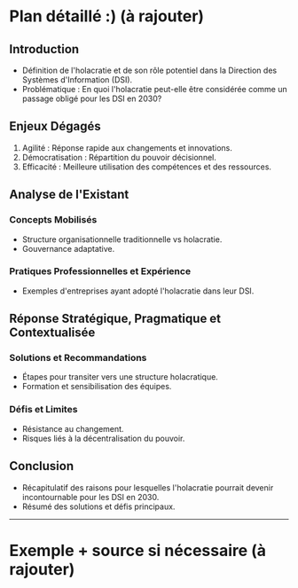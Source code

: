 # **Plan détaillé :)** (à rajouter)

## Introduction

- Définition de l'holacratie et de son rôle potentiel dans la Direction des Systèmes d'Information (DSI).
- Problématique : En quoi l'holacratie peut-elle être considérée comme un passage obligé pour les DSI en 2030?

## Enjeux Dégagés

1. Agilité : Réponse rapide aux changements et innovations.
2. Démocratisation : Répartition du pouvoir décisionnel.
3. Efficacité : Meilleure utilisation des compétences et des ressources.

## Analyse de l'Existant

### Concepts Mobilisés

- Structure organisationnelle traditionnelle vs holacratie.
- Gouvernance adaptative.

### Pratiques Professionnelles et Expérience

- Exemples d'entreprises ayant adopté l'holacratie dans leur DSI.

## Réponse Stratégique, Pragmatique et Contextualisée

### Solutions et Recommandations

- Étapes pour transiter vers une structure holacratique.
- Formation et sensibilisation des équipes.

### Défis et Limites

- Résistance au changement.
- Risques liés à la décentralisation du pouvoir.

## Conclusion

- Récapitulatif des raisons pour lesquelles l'holacratie pourrait devenir incontournable pour les DSI en 2030.
- Résumé des solutions et défis principaux.
---
# Exemple + source si nécessaire (à rajouter)